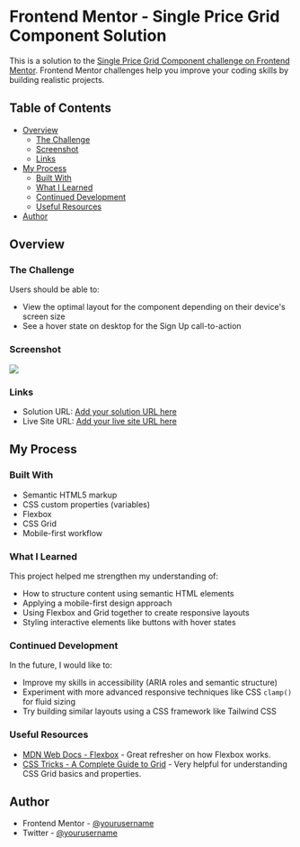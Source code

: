 # Frontend Mentor - Single Price Grid Component Solution

This is a solution to the [Single Price Grid Component challenge on Frontend Mentor](https://www.frontendmentor.io/challenges/single-price-grid-component-5ce41129d0ff452fec5abbbc). Frontend Mentor challenges help you improve your coding skills by building realistic projects. 

## Table of Contents

- [Overview](#overview)
  - [The Challenge](#the-challenge)
  - [Screenshot](#screenshot)
  - [Links](#links)
- [My Process](#my-process)
  - [Built With](#built-with)
  - [What I Learned](#what-i-learned)
  - [Continued Development](#continued-development)
  - [Useful Resources](#useful-resources)
- [Author](#author)

## Overview

### The Challenge

Users should be able to:

- View the optimal layout for the component depending on their device's screen size
- See a hover state on desktop for the Sign Up call-to-action

### Screenshot

<!-- Add your screenshot once the project is complete -->
![](./screenshot.jpg)

### Links

- Solution URL: [Add your solution URL here](https://your-solution-url.com)
- Live Site URL: [Add your live site URL here](https://your-live-site-url.com)

## My Process

### Built With

- Semantic HTML5 markup
- CSS custom properties (variables)
- Flexbox
- CSS Grid
- Mobile-first workflow

### What I Learned

This project helped me strengthen my understanding of:

- How to structure content using semantic HTML elements
- Applying a mobile-first design approach
- Using Flexbox and Grid together to create responsive layouts
- Styling interactive elements like buttons with hover states

### Continued Development

In the future, I would like to:

- Improve my skills in accessibility (ARIA roles and semantic structure)
- Experiment with more advanced responsive techniques like CSS `clamp()` for fluid sizing
- Try building similar layouts using a CSS framework like Tailwind CSS

### Useful Resources

- [MDN Web Docs - Flexbox](https://developer.mozilla.org/en-US/docs/Web/CSS/CSS_Flexible_Box_Layout/Basic_Concepts_of_Flexbox) - Great refresher on how Flexbox works.
- [CSS Tricks - A Complete Guide to Grid](https://css-tricks.com/snippets/css/complete-guide-grid/) - Very helpful for understanding CSS Grid basics and properties.

## Author

- Frontend Mentor - [@yourusername](https://www.frontendmentor.io/profile/yourusername)
- Twitter - [@yourusername](https://www.twitter.com/yourusername)


